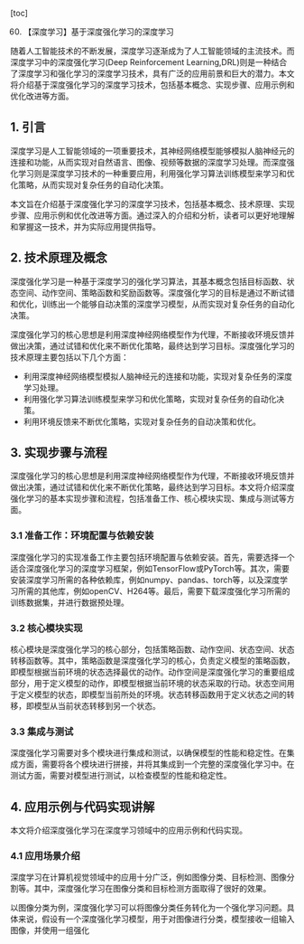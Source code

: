 
[toc]                    
                
                
60. 【深度学习】基于深度强化学习的深度学习

随着人工智能技术的不断发展，深度学习逐渐成为了人工智能领域的主流技术。而深度学习中的深度强化学习(Deep Reinforcement Learning,DRL)则是一种结合了深度学习和强化学习的深度学习技术，具有广泛的应用前景和巨大的潜力。本文将介绍基于深度强化学习的深度学习技术，包括基本概念、实现步骤、应用示例和优化改进等方面。

## 1. 引言

深度学习是人工智能领域的一项重要技术，其神经网络模型能够模拟人脑神经元的连接和功能，从而实现对自然语言、图像、视频等数据的深度学习处理。而深度强化学习则是深度学习技术的一种重要应用，利用强化学习算法训练模型来学习和优化策略，从而实现对复杂任务的自动化决策。

本文旨在介绍基于深度强化学习的深度学习技术，包括基本概念、技术原理、实现步骤、应用示例和优化改进等方面。通过深入的介绍和分析，读者可以更好地理解和掌握这一技术，并为实际应用提供指导。

## 2. 技术原理及概念

深度强化学习是一种基于深度学习的强化学习算法，其基本概念包括目标函数、状态空间、动作空间、策略函数和奖励函数等。深度强化学习的目标是通过不断试错和优化，训练出一个能够自动决策的深度学习模型，从而实现对复杂任务的自动化决策。

深度强化学习的核心思想是利用深度神经网络模型作为代理，不断接收环境反馈并做出决策，通过试错和优化来不断优化策略，最终达到学习目标。深度强化学习的技术原理主要包括以下几个方面：

- 利用深度神经网络模型模拟人脑神经元的连接和功能，实现对复杂任务的深度学习处理。
- 利用强化学习算法训练模型来学习和优化策略，实现对复杂任务的自动化决策。
- 利用环境反馈来不断优化策略，实现对复杂任务的自动决策和优化。

## 3. 实现步骤与流程

深度强化学习的核心思想是利用深度神经网络模型作为代理，不断接收环境反馈并做出决策，通过试错和优化来不断优化策略，最终达到学习目标。本文将介绍深度强化学习的基本实现步骤和流程，包括准备工作、核心模块实现、集成与测试等方面。

### 3.1 准备工作：环境配置与依赖安装

深度强化学习的实现准备工作主要包括环境配置与依赖安装。首先，需要选择一个适合深度强化学习的深度学习框架，例如TensorFlow或PyTorch等。其次，需要安装深度学习所需的各种依赖库，例如numpy、pandas、torch等，以及深度学习所需的其他库，例如openCV、H264等。最后，需要下载深度强化学习所需的训练数据集，并进行数据预处理。

### 3.2 核心模块实现

核心模块是深度强化学习的核心部分，包括策略函数、动作空间、状态空间、状态转移函数等。其中，策略函数是深度强化学习的核心，负责定义模型的策略函数，即模型根据当前环境的状态选择最优的动作。动作空间是深度强化学习的重要组成部分，用于定义模型的动作，即模型根据当前环境的状态采取的行动。状态空间用于定义模型的状态，即模型当前所处的环境。状态转移函数用于定义状态之间的转移，即模型从当前状态转移到另一个状态。

### 3.3 集成与测试

深度强化学习需要对多个模块进行集成和测试，以确保模型的性能和稳定性。在集成方面，需要将各个模块进行拼接，并将其集成到一个完整的深度强化学习中。在测试方面，需要对模型进行测试，以检查模型的性能和稳定性。

## 4. 应用示例与代码实现讲解

本文将介绍深度强化学习在深度学习领域中的应用示例和代码实现。

### 4.1 应用场景介绍

深度学习在计算机视觉领域中的应用十分广泛，例如图像分类、目标检测、图像分割等。其中，深度强化学习在图像分类和目标检测方面取得了很好的效果。

以图像分类为例，深度强化学习可以将图像分类任务转化为一个强化学习问题。具体来说，假设有一个深度强化学习模型，用于对图像进行分类，模型接收一组输入图像，并使用一组强化

